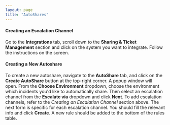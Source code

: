 ```yaml
---
layout: page
title: "AutoShares"
---
```


<Introduction to autoshares>

#### Creating an Escalation Channel
Go to the **Integrations** tab, scroll down to the **Sharing & Ticket Management** section and click on the system you want to integrate. Follow the instructions on the screen.

#### Creating a New Autoshare
To create a new autoshare, navigate to the **AutoShare** tab, and click on the **Create AutoShare** button at the top-right corner. A popup window will open. From the **Choose Environment** dropdown, choose the environment which incidents you'd like to automatically share. Then select an escalation channel from the **Escalate via** dropdown and click **Next**. To add escalation channels, refer to the *Creating an Escalation Channel* section above. The next form is specific for each escalation channel. You should fill the relevant info and click **Create**. A new rule should be added to the bottom of the rules table.
